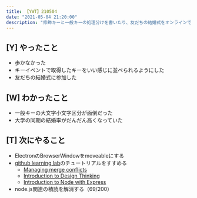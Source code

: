 ```yaml
---
title: 【YWT】210504
date: "2021-05-04 21:20:00"
description: "修飾キーと一般キーの処理分けを書いたり、友だちの結婚式をオンラインで参加したりした"
---
```


## [Y] やったこと

- 歩かなかった
- キーイベントで取得したキーをいい感じに並べられるようにした
- 友だちの結婚式に参加した

## [W] わかったこと

- 一般キーの大文字小文字区分が面倒だった
- 大学の同期の結婚率がだんだん高くなっていた

## [T] 次にやること

- ElectronのBrowserWindowをmoveableにする
- [github learning lab](https://lab.github.com/githubtraining)のチュートリアルをすすめる
  - [Managing merge conflicts](https://lab.github.com/githubtraining/managing-merge-conflicts)
  - [Introduction to Design Thinking](https://lab.github.com/githubtraining/introduction-to-design-thinking)
  - [Introduction to Node with Express](https://lab.github.com/everydeveloper/introduction-to-node-with-express)
- node.js関連の積読を解消する（69/200）

<!-- https://twitter.com/camomile_cafe/status/1389560662687318019?s=20 -->
